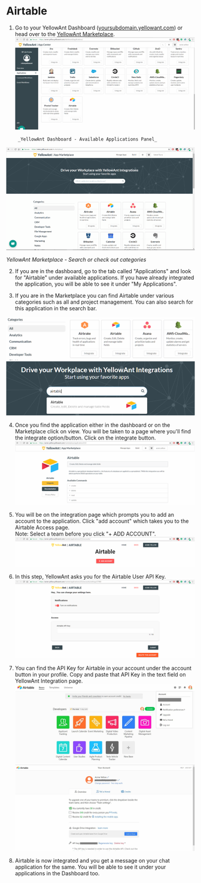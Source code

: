 # Airtable

1. Go to your YellowAnt Dashboard \([yoursubdomain.yellowant.com](https://github.com/yellowanthq/yellowant-help-center/tree/bdad19066023aa6a8b667a1d6f05b72945b49759/yoursubdomain.yellowant.com)\) or head over to the [YellowAnt Marketplace](https://www.yellowant.com/marketplace). ![](../../.gitbook/assets/airtable1.png)

        _YellowAnt Dashboard - Available Applications Panel_

![](../../.gitbook/assets/instamp.png)

   _YellowAnt Marketplace - Search or check out categories_

2. If you are in the dashboard, go to the tab called "Applications" and look for "Airtable" under available applications. If you have already integrated the application, you will be able to see it under "My Applications".

3. If you are in the Marketplace you can find Airtable under various categories such as all and project management. You can also search for this application in the search bar.

![](../../.gitbook/assets/asana1.png)  
![](../../.gitbook/assets/airtable2.png)

4. Once you find the application either in the dashboard or on the Marketplace click on view. You will be taken to a page where you'll find the integrate option/button. Click on the integrate button.  
![](../../.gitbook/assets/airtable3.png)

5. You will be on the integration page which prompts you to add an account to the application. Click "add account" which takes you to the Airtable Access page.  
Note: Select a team before you click "+ ADD ACCOUNT".  
![](../../.gitbook/assets/airtable4.png)

6. In this step, YellowAnt asks you for the Airtable User API Key.  
![](../../.gitbook/assets/airtable8.png)

7. You can find the API Key for Airtable in your account under the account button in your profile. Copy and paste that API Key in the text field on YellowAnt Integration page.  
![](../../.gitbook/assets/aitable9.JPG)  
![](../../.gitbook/assets/aitable10.JPG)

8. Airtable is now integrated and you get a message on your chat application for the same. You will be able to see it under your applications in the Dashboard too.

